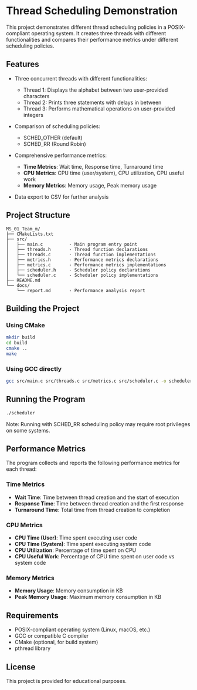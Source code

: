 # Thread Scheduling Demonstration

This project demonstrates different thread scheduling policies in a POSIX-compliant operating system. It creates three threads with different functionalities and compares their performance metrics under different scheduling policies.

## Features

- Three concurrent threads with different functionalities:
  - Thread 1: Displays the alphabet between two user-provided characters
  - Thread 2: Prints three statements with delays in between
  - Thread 3: Performs mathematical operations on user-provided integers

- Comparison of scheduling policies:
  - SCHED_OTHER (default)
  - SCHED_RR (Round Robin)

- Comprehensive performance metrics:
  - **Time Metrics**: Wait time, Response time, Turnaround time
  - **CPU Metrics**: CPU time (user/system), CPU utilization, CPU useful work
  - **Memory Metrics**: Memory usage, Peak memory usage

- Data export to CSV for further analysis

## Project Structure

```
MS_01_Team_m/
├── CMakeLists.txt
├── src/
│   ├── main.c          - Main program entry point
│   ├── threads.h       - Thread function declarations
│   ├── threads.c       - Thread function implementations
│   ├── metrics.h       - Performance metrics declarations
│   ├── metrics.c       - Performance metrics implementations
│   ├── scheduler.h     - Scheduler policy declarations
│   └── scheduler.c     - Scheduler policy implementations
├── README.md
└── docs/
    └── report.md       - Performance analysis report
```

## Building the Project

### Using CMake

```bash
mkdir build
cd build
cmake ..
make
```

### Using GCC directly

```bash
gcc src/main.c src/threads.c src/metrics.c src/scheduler.c -o scheduler -pthread
```

## Running the Program

```bash
./scheduler
```

Note: Running with SCHED_RR scheduling policy may require root privileges on some systems.

## Performance Metrics

The program collects and reports the following performance metrics for each thread:

### Time Metrics
- **Wait Time**: Time between thread creation and the start of execution
- **Response Time**: Time between thread creation and the first response
- **Turnaround Time**: Total time from thread creation to completion

### CPU Metrics
- **CPU Time (User)**: Time spent executing user code
- **CPU Time (System)**: Time spent executing system code
- **CPU Utilization**: Percentage of time spent on CPU
- **CPU Useful Work**: Percentage of CPU time spent on user code vs system code

### Memory Metrics
- **Memory Usage**: Memory consumption in KB
- **Peak Memory Usage**: Maximum memory consumption in KB

## Requirements

- POSIX-compliant operating system (Linux, macOS, etc.)
- GCC or compatible C compiler
- CMake (optional, for build system)
- pthread library

## License

This project is provided for educational purposes.
